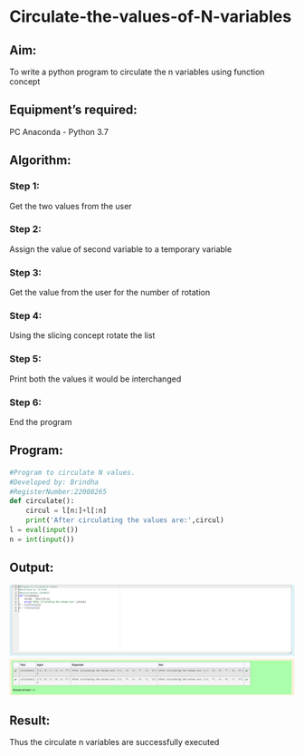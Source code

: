 # Circulate-the-values-of-N-variables
## Aim:
To write a python program to circulate the n variables using function concept

## Equipment’s required:

PC
Anaconda - Python 3.7

## Algorithm: 
### Step 1: 
Get the two values from the user
### Step 2:
 Assign the value of second variable to a temporary variable
### Step 3: 
Get the value from the user for the number of rotation
### Step 4: 
Using the slicing concept rotate the list
### Step 5: 
Print both the values it would be interchanged
### Step 6: 
End the program
## Program:
```python
#Program to circulate N values.
#Developed by: Brindha
#RegisterNumber:22008265
def circulate():
    circul = l[n:]+l[:n]
    print('After circulating the values are:',circul)
l = eval(input())
n = int(input())
```

## Output:
![output](./circulate%20output.png)
## Result:
Thus the circulate n variables are successfully executed